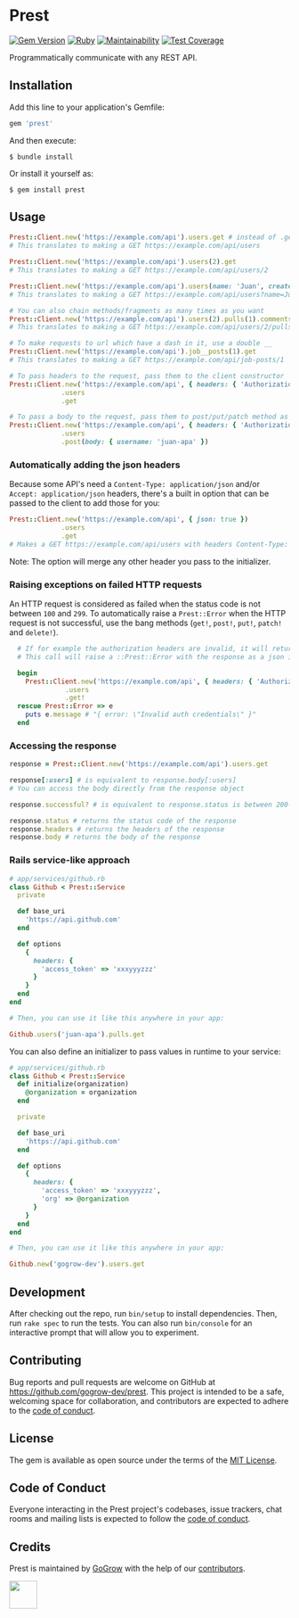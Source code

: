 # Prest

[![Gem Version](https://badge.fury.io/rb/prest.svg)](https://badge.fury.io/rb/prest)
[![Ruby](https://github.com/gogrow-dev/prest/actions/workflows/main.yml/badge.svg?branch=main)](https://github.com/gogrow-dev/prest/actions/workflows/main.yml)
[![Maintainability](https://api.codeclimate.com/v1/badges/f81b2e00be4d8eaa5e81/maintainability)](https://codeclimate.com/github/gogrow-dev/prest/maintainability)
[![Test Coverage](https://api.codeclimate.com/v1/badges/f81b2e00be4d8eaa5e81/test_coverage)](https://codeclimate.com/github/gogrow-dev/prest/test_coverage)

Programmatically communicate with any REST API.

## Installation

Add this line to your application's Gemfile:

```ruby
gem 'prest'
```

And then execute:

    $ bundle install

Or install it yourself as:

    $ gem install prest

## Usage

```ruby
Prest::Client.new('https://example.com/api').users.get # instead of .get you can use .put .patch .post .delete
# This translates to making a GET https://example.com/api/users

Prest::Client.new('https://example.com/api').users(2).get
# This translates to making a GET https://example.com/api/users/2

Prest::Client.new('https://example.com/api').users(name: 'Juan', created_at: '2022-07-20').get
# This translates to making a GET https://example.com/api/users?name=Juan&created_at=2022-07-20

# You can also chain methods/fragments as many times as you want
Prest::Client.new('https://example.com/api').users(2).pulls(1).comments.get
# This translates to making a GET https://example.com/api/users/2/pulls/1/comments

# To make requests to url which have a dash in it, use a double __
Prest::Client.new('https://example.com/api').job__posts(1).get
# This translates to making a GET https://example.com/api/job-posts/1

# To pass headers to the request, pass them to the client constructor
Prest::Client.new('https://example.com/api', { headers: { 'Authorization' => 'Bearer Token xxxyyyzzz' } })
             .users
             .get

# To pass a body to the request, pass them to post/put/patch method as follows:
Prest::Client.new('https://example.com/api', { headers: { 'Authorization' => 'Bearer Token xxxyyyzzz' } })
             .users
             .post(body: { username: 'juan-apa' })
```

### Automatically adding the json headers

Because some API's need a `Content-Type: application/json` and/or `Accept: application/json` headers, there's a built in option that can be passed to the client to add those for you:

```ruby
Prest::Client.new('https://example.com/api', { json: true })
             .users
             .get
# Makes a GET https://example.com/api/users with headers Content-Type: application/json and Accept: application/json
```

Note: The option will merge any other header you pass to the initializer.

### Raising exceptions on failed HTTP requests

An HTTP request is considered as failed when the status code is not between `100` and `299`.
To automatically raise a `Prest::Error` when the HTTP request is not successful, use the bang methods (`get!`, `post!`, `put!`, `patch!` and `delete!`).

```ruby
  # If for example the authorization headers are invalid, it will return an 401 status code.
  # This call will raise a ::Prest::Error with the response as a json in the message.

  begin
    Prest::Client.new('https://example.com/api', { headers: { 'Authorization' => 'Bearer Token xxxyyyzzz' } })
              .users
              .get!
  rescue Prest::Error => e
    puts e.message # "{ error: \"Invalid auth credentials\" }"
  end
```

### Accessing the response

```ruby
response = Prest::Client.new('https://example.com/api').users.get

response[:users] # is equivalent to response.body[:users]
# You can access the body directly from the response object

response.successful? # is equivalent to response.status is between 200-299

response.status # returns the status code of the response
response.headers # returns the headers of the response
response.body # returns the body of the response
```

### Rails service-like approach

```ruby
# app/services/github.rb
class Github < Prest::Service
  private

  def base_uri
    'https://api.github.com'
  end

  def options
    {
      headers: {
        'access_token' => 'xxxyyyzzz'
      }
    }
  end
end

# Then, you can use it like this anywhere in your app:

Github.users('juan-apa').pulls.get
```

You can also define an initializer to pass values in runtime to your service:

```ruby
# app/services/github.rb
class Github < Prest::Service
  def initialize(organization)
    @organization = organization
  end

  private

  def base_uri
    'https://api.github.com'
  end

  def options
    {
      headers: {
        'access_token' => 'xxxyyyzzz',
        'org' => @organization
      }
    }
  end
end

# Then, you can use it like this anywhere in your app:

Github.new('gogrow-dev').users.get
```

## Development

After checking out the repo, run `bin/setup` to install dependencies. Then, run `rake spec` to run the tests. You can also run `bin/console` for an interactive prompt that will allow you to experiment.

## Contributing

Bug reports and pull requests are welcome on GitHub at https://github.com/gogrow-dev/prest. This project is intended to be a safe, welcoming space for collaboration, and contributors are expected to adhere to the [code of conduct](https://github.com/gogrow-dev/prest/blob/main/CODE_OF_CONDUCT.md).

## License

The gem is available as open source under the terms of the [MIT License](https://opensource.org/licenses/MIT).

## Code of Conduct

Everyone interacting in the Prest project's codebases, issue trackers, chat rooms and mailing lists is expected to follow the [code of conduct](https://github.com/gogrow-dev/prest/blob/main/CODE_OF_CONDUCT.md).

## Credits

Prest is maintained by [GoGrow](https://gogrow.dev) with the help of our
[contributors](https://github.com/gogrow-dev/prest/contributors).

[<img src="https://user-images.githubusercontent.com/9309458/180014465-00477428-fd76-48f6-b984-5b401b8ce241.svg" height="50"/>](https://gogrow.dev)
